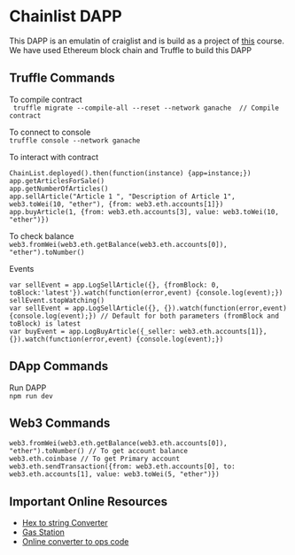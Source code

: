 # Chainlist DAPP

This DAPP is an emulatin of craiglist and is build as a project of [this](https://www.udemy.com/getting-started-with-ethereum-solidity-development/) course.  
We have used Ethereum block chain and Truffle to build this DAPP

## Truffle Commands
To compile contract  
``` truffle migrate --compile-all --reset --network ganache  // Compile contract```

To connect to console  
``` truffle console --network ganache ```

To interact with contract  
```
ChainList.deployed().then(function(instance) {app=instance;})
app.getArticlesForSale()
app.getNumberOfArticles()
app.sellArticle("Article 1 ", "Description of Article 1", web3.toWei(10, "ether"), {from: web3.eth.accounts[1]})
app.buyArticle(1, {from: web3.eth.accounts[3], value: web3.toWei(10, "ether")})
```

To check balance  
``` web3.fromWei(web3.eth.getBalance(web3.eth.accounts[0]), "ether").toNumber() ```

Events  
``` 
var sellEvent = app.LogSellArticle({}, {fromBlock: 0, toBlock:'latest'}).watch(function(error,event) {console.log(event);}) 
sellEvent.stopWatching()
var sellEvent = app.LogSellArticle({}, {}).watch(function(error,event) {console.log(event);}) // Default for both parameters (fromBlock and toBlock) is latest
var buyEvent = app.LogBuyArticle({_seller: web3.eth.accounts[1]}, {}).watch(function(error,event) {console.log(event);})
```

## DApp Commands
Run DAPP  
``` npm run dev ```

## Web3 Commands
```
web3.fromWei(web3.eth.getBalance(web3.eth.accounts[0]), "ether").toNumber() // To get account balance
web3.eth.coinbase // To get Primary account
web3.eth.sendTransaction({from: web3.eth.accounts[0], to: web3.eth.accounts[1], value: web3.toWei(5, "ether")})
```

## Important Online Resources
- [Hex to string Converter](https://codebeautify.org/hex-string-converter)
- [Gas Station](https://ethgasstation.info/)
- [Online converter to ops code](https://etherscan.io/opcode-tool)